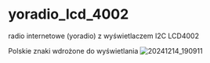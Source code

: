 # yoradio_lcd_4002
radio internetowe (yoradio) z wyświetlaczem I2C  LCD4002


Polskie znaki wdrożone do wyświetlania
![20241214_190911](https://github.com/user-attachments/assets/340526c5-cefb-40a3-9ee0-a5641ed32eab)
